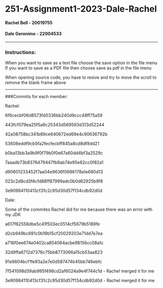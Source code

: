 # 251-Assignment1-2023-Dale-Rachel

#### Rachel Bell - 20019755
#### Dale Geronimo - 22004533
---
### Instructions:
When you want to save as a text file choose the save option in the file menu  
If you want to save as a PDF file then choose save as pdf in the file menu  

When opening source code, you have to resive and try to move the scroll to remove the blank frame above  

---
###Commits for each member:

Rachel:


6f6cecbf06d8573fd0336bb240d9ccc48ff75a59

443fcf079ea25f5a9c25343d569593d313d52244

42a08758bc341b89ce640672ed69e4c90636792b

53608eddf9cb5fa2fecfecbff845a8cd8df8dd21

b0ba13bb3a9b9f0f79b0f0e67a60dd4bf3a2529c

7aaadb73b8376479447fb6ab74e95e82cc0f82a1

d90601233452f7aa04e9636f0686178a1e680d13

023c2d8cd3f4cfd88ff87999adc0b0d62925b9f8

3e90984110413cf31c2c95d30d57f134cdb92d0d



Dale:


Some of the commites Rachel did for me because there was an error with my JDK

a617f62556dbe5c41f503ec0514cf5679b5189fe

d2cb949bc691c0b19b15cf20029203e71dd7e7ea

a716f0ee674e0402ca854064acbe98156cc08a1c

32d9ffa6712d7376c75bb8773066a15cb53aa823

91e9804bcf1fe93a2e7e0d587474b45bb746ebfc

7f541098d39ab995f498cd2af6024a9e4f744c1d - Rachel merged it for me  

3e90984110413cf31c2c95d30d57f134cdb92d0d - Rachel merged it for me
